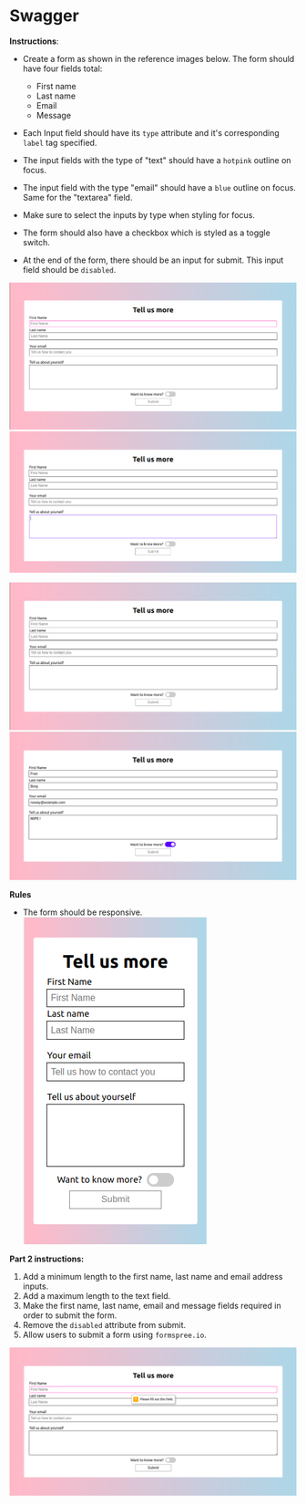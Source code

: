 # Swagger

**Instructions**:

- Create a form as shown in the reference images below. The form should have four fields total:

  - First name
  - Last name
  - Email
  - Message

- Each Input field should have its `type` attribute and it's corresponding `label` tag specified.
- The input fields with the type of "text" should have a `hotpink` outline on focus.
- The input field with the type "email" should have a `blue` outline on focus. Same for the "textarea" field.
- Make sure to select the inputs by type when styling for focus.
- The form should also have a checkbox which is styled as a toggle switch.
- At the end of the form, there should be an input for submit. This input field should be `disabled`.

![reference-focus1](/images/form-focus1.png)
![reference-focus2](/images/form-focus2.png)

![reference](/images/form-reference.png)
![reference-form-filled](/images/form-filled.png)

**Rules**

- The form should be responsive.
  ![reference-mobile](/images/mobile.png)

**Part 2 instructions:**

1. Add a minimum length to the first name, last name and email address inputs.
2. Add a maximum length to the text field.
3. Make the first name, last name, email and message fields required in order to submit the form.
4. Remove the `disabled` attribute from submit.
5. Allow users to submit a form using `formspree.io`.

![reference](/images/reference.png)
